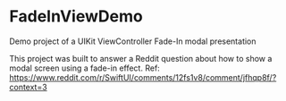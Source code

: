 # FadeInViewDemo
Demo project of a UIKit ViewController Fade-In modal presentation

This project was built to answer a Reddit question about how to show a modal screen using a fade-in effect.
Ref: https://www.reddit.com/r/SwiftUI/comments/12fs1v8/comment/jfhqp8f/?context=3
